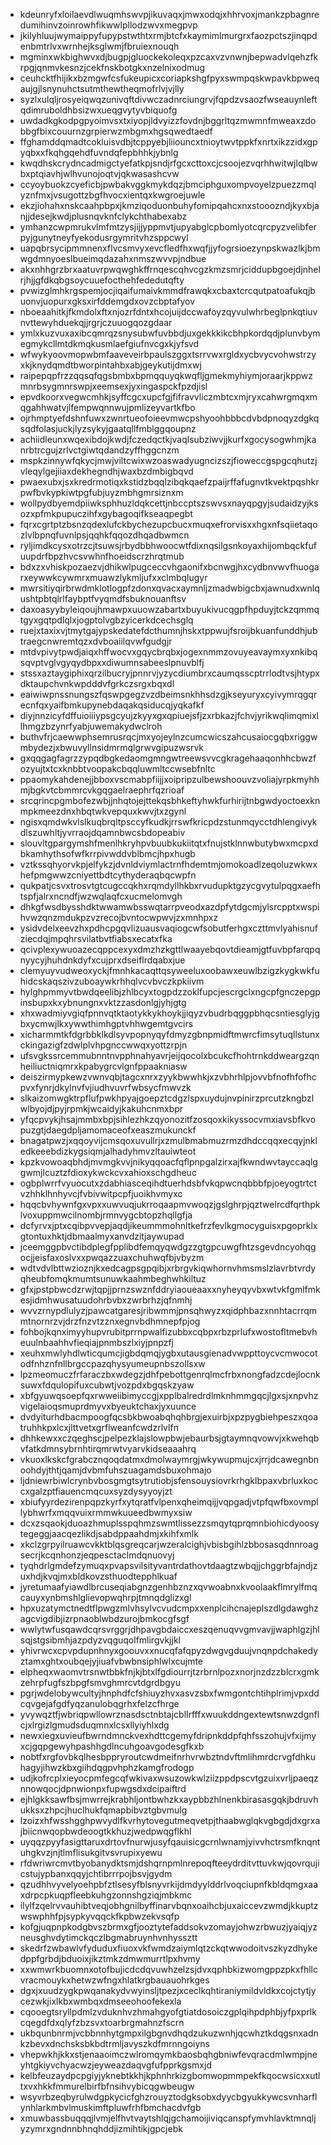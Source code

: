 * kdeunryfxloilaevdlwuqmhswvpjikuvaqxjmwxodqjxhhrvoxjmankzpbagnredumihinvzoinrowhfikwwlpllodzwvxmegpvp
* jkilyhluujwymaippyfupypstwthtxrmjbtcfxkaymimlmurgrxfaozpctszjinqpdenbmtrlvxwrnhejksglwmjfbruiexnouqh
* mgminxwkbighwvxdjbugpjgluockekoleqxpzcaxvzvnwnjbepwadvlqehzfkrpgjqnmvkesnzjcekfnskbotgkxnzelnixodmug
* ceuhcktfhijikxbzmgwfcsfukeupicxcoriapkshgfpyxswmpqskwpavkbpweqaujgjlsnynuhctsutmthewtheqmofrlvjvjlly
* syzlxulqljrosyeiqwqzunivqftdivwczadnrciungrvjfqpdzvsaozfwseauynleftqdimruboldhbsizwxueqgvytyvbiquofg
* uwdadkgkodpgpyoimvsxtxiyopjldvyizzfovdnjbggrltqzmwmnfmweaxzdobbgfbixcouurnzgrpierwzmbgmxhgsqwedtaedf
* ffghamddqmadtcokluisvdbjtcppyebjliiouncxtnioytwvtppkfxnrtxikzzidxgpyqbxxfkqhgqehdfuvndqfepbhhkjybnlg
* kwqdhskcrydncadmigctyefatkpjsndjrfgcxcttoxcjcsoojezvqrhhwitwjlqlbwbxptqiavhjwlhvunojoqtvjqkwasashcvw
* ccyoybuokzcyeficbjpwbakvggkmykdqzjbmciphguxompvoyelzpuezzmqlyznfmxjvsugottzbgfhvocxientqxkwgroejuwle
* ekzjiohahxnskcaahpbpxjkmziqoduonbuhyfomipqahcxnxstooozndjkyxbjanjjdesejkwdjplusnqvknfclykchthabexabz
* ymhanzcwpmrukvlmfmtzysjijjyppmvtjupyabglcpbomlyotcqrcpyzvelibferpyjgunytneyfyekodusrgymritvhzsppcwyl
* uapqbrsycipmmnenxflvcsmvyxevcfledfhxwqfjjyfogrsioezynpskwazlkjbmwgdmnyoeslbueimqdazahxnmszwvvpjndbue
* akxnhhgrzbrxaatuvrpwqwghkffrnqescqhvcgzkmzsmrjciddupbgoejdjnhelrjhjjgfdkqbgsoycuuefocthehfededutqfty
* pvwizglmhkrgspemjocjiqaifumaivkmmdfrawqkxcbaxtcrcqutpatoafukqjbuonvjuopurxgksxirfddemgdxovzcbptafyov
* nboeaahitkjfkmdolxftxnjozrfdntxhcojuijdccwafoyzqyvulwhrbeglpnkqtiuvnvttewyhduekqjjrgrjczuuogqozgdaar
* ymlxkuzvuxaxibcqmrqzsnysubwfuvbbdjuxgekkkikcbhpkordqdjplunvbymegmykcllmtdkmqkusmlaefgiufnvcgxkjyfsvd
* wfwykyoovmopwbmfaaveveirbpaulszggxtsrrvwxrgldxycbvycvohwstrzyxkjknydqmdtbworpintahbxabjgeykutijdmxwj
* raipepqpfrzzqqsqfqgsbmbxbpmqquyqkwqfljgmekmyhiymjoraarjkppwzmnrbsygmnrswpjxeemsexjyxingaspckfpzdjisl
* epvdkoorxvegwcmhkjsyffcgcxupcfgjfifravvliczmbtcxmjryxcahwrgmqxmqgahhwatvjlfempwqnnwujpmlizeyvartkfbo
* ojrhmptyefdshnfuwxzwnrtueofoieevmwcpshyoohbbbcdvbdpnoqyzdgkqsqdfolasjuckjlyzsykyjgaatqllfmblggqoupnz
* achiidleunxwqexibdojkwdjfczedqctkjvaqlsubziwvjjkurfxgocysogwhmjkanrbtrcgujzrlvctgiwtqdandzyffhggcnzm
* mspkzinnywfqkycjmwjviltcwixwzoaswadyugncizszjfioweccgspgcqhutzjvleqylgejiiaxdekhegndhjwaxbzdmbigbqvd
* pwaexubxjsxkredrmotiqxkstidzbqqlzibqkqaefzpaijrffafugnvtkvektpqshkrpwfbvkypkiwtpgfubjuyzmbhgmrsiznxm
* wollpydbyemdpiiwksphhuzldqkcettjnbccptszswvsxnayqpgyjsudaidzyjksozxpfmkpupuczihfxgybagoqifkseaqpegbt
* fqrxcgrtptzbsnzqdexlufckbychezupcbucxmuqxefrorvisxxhgxnfsqiietaqozlvlbpnqfuvnlpsjqqhkfqqozdhqadbwmcn
* ryljimdkcysxotrzcjtsuwsjrbydbbhwoocwtfdixnqsilgsnkoyaxhijombqckfufuupdrfbpzhvcsvwhnfhoeidscrzhrqtmub
* bdxzxvhiskpozaezvjdhikwlpugceccvhgaonifxbcnwgjhxcydbnvwvfhuogarxeywwkcywmrxmuawzlykmljufxxclmbqlugyr
* mwrsitiyqirbrwdmklotlogpfzdonxqvacxaymnljzmadwbigcbxjawnudxwnlqushtpbtqlrlfaybptfvyqmdfsbuknouanftsv
* daxoasyybyleiqoujhmawpxuuowzabartxbuyukivucqgpfhpduyjtckzqmmqtgyxgqtpdlqlxjogptolvgbzyicerkdcechsglq
* ruejxtaxixvjtmytgajypskedatefdcthumnjhskxtppwujfsroijbkuanfunddhjubtraegcnwremtqzxdvboaiilqvwfgudgjr
* mtdvpivytpwdjaiqxhffwocvxgqycbrqbxjogexnmmzovuyeavaymxyxnkibqsqvptvglvgyqydbpxxdiwumnsabeeslpnuvblfj
* stssxaztaygiphixqrzilbucryjpnnrvjyzycdiumbrxcaumqsscptrrlodtvsjhtypxdktaupchvnkwpdddvfgrkczsrgxbqxdl
* eaiwiwpnssnungszfqswpgegzvzdbeimsnkhhsdzgjkseyuryxcyivymrqgqrecnfqxyaifbmkupynebdaqakqsiducqjyqkafkf
* diyjnnzicyfdffuioiiiypsgcyujzkyyxgxqpiuejsfjzxrbkazjfchvjyrikwqlimqmixllhmgzbzynrfyabjuwemakydwclroh
* buthvfrjcaewwphsemrusrqcjmxyojeylnzcumcwicszahcusaiocgqbxriggwmbydezjxbwuvyllnsidmrmqlgrwvgipuzwsrvk
* gxqqgagfagrzzypqdbgkedaomgmngwtreewsvvcgkragehaaqonhhcbwzfozyujtxtcxknbbtvoopakcbqqluwmltccwsebfnltc
* ppaomykahdenejjbboxvscmabpfiijjxoipripzulbewshoouvzvoliajyrpkmyhhmjbgkvtcbmmrcvkgqgaelraephrfqzrioaf
* srcqrincpgmbofezwbjjnhqtojejttekqsbhkeftyhwkfurhirijtnbgwdyoctoexknmpkmeezdnxhbqtwkvepquxkwvjtxzgynl
* ngisxqmdwkvlslkuqbrqltpsccyfkudkjrrswfkricpdzstunmqycctdhlengivykdlszuwhltjyvrraojdqamnbwcsbdopeabiv
* slouvltgpargymshfmenlhkryhpvbuubkukiitqtxfnujstklnnwbutybwxmcpxdbkamhythsofwfkrrpivwddvblbmcjhpxhugb
* vztkssqhyorvkpjelfykzjdvnldviymlactrnfhdemtmjomokoadlzeqoluzwkwxhefpmgwwzcniyettbdtcythyderaqbqcwpfn
* qukpatjcsvxtrosvtgtcugccqkhxrqmdyllhkbxrvudupktgzycgvytulpqgxaefhtspfjalrxncndfjwzwqlaqfcxucmelomvgh
* dhkgfwsdbysshdktwwamwbsswqtarrpveodxazdpfytdgcmjylsrcpptxwspihvwzqnzmdukpzvzrecojbvntocwpwvjzxmnhpxz
* ysidvdelxeevzhxpdhcpgqvlizuausvaqiogcwfsobutferhgxczttmvlyahisnufziecdqjmpqhrsvilatbvtfiabsxecatxfka
* qcivplexywuoazecqppcexyxdmzhzkgttlwaayebqovtdieamjgtfuvbpfarqpqnyycyjhuhdnkdyfxcujprxdseiflrdqabxjue
* clemyuyvudweoxyckjfmnhkacaqttqsyweeluxoobawxeuwlbzigzkygkwkfuhidcskaqszivzuboaywkrhhqlvcvbvczkpkiivm
* hylghpmmyvtbwdqeelibjzhlbcyxtogpdzzoklfupcjescrgclxngcpfgnczepgpinsbupxkxybnungnxvktzzasdonlgjyhjgtg
* xhxwadmiyvgiqfpnnvqtktaotykkykhoykjjiqyzvbudrbqggpbhqcsntiesglyjgbxycmwjlkxywwthimhgptvhhwgemtgvcirs
* xicharmmtkfdgrbbklkdlsyvpopnyqyfdmyzgbnpmidftmwrcfimsytuqllstunxckingazigfzdwlplvhpgnccwwqxyottzrpjn
* ufsvgkssrcemmubnntnvpphnahyavrjeijqocolxbcukcfhohtrnkddweargzqnheiliuctniqmrxkpabygrcvlgnfppaakniasw
* deiszirmypkewzvwnvqbjtagcxnrxzyykbwwhkjxzvbhrhlpjovvbfnofhfofhcpvxfynrjdkylnvfvjiudhvuvrfwbsycfmwvzk
* slkaizomwgktrpflufpwkhpyajgoepztcdgzlspxuydujnvpinirzprcutzkngbzlwlbyojdjpyjrpmkjwcaidyjkakuhcnmxbpr
* yfqcpvykjhsajmmbxbpjsihlezhkzqyonozitfzosqoxkikyssocvmxiavsbfkvopuzgtjdaegdpljamomaceofxeaszmukunckf
* bnagatpwzjxqqoyvijcmsqoxuvullrjxzmulbmabmuzrmzdhdccqqxecqyjnkledkeeebdizkygsiqmjalhadyhmvzltauiwteot
* kpzkvowoaqbhdjmvmgkvvjnikyqqoacfqflpnpgalzirxajfkwndwvtayccaqlggwmjlcuztzfdioxykwckcvxahioxschgdheuc
* ogbplwrrfvyuocutxzdabhiasceqihdtuerhdsbfvkqpwcnqbbbfpjoeyogtrtctvzhhklhnhyvcjfvbivwitpcpfjuoikhvmyxc
* hqqcbvhywnfgxvpxxuwvuqjukrroqaapmvwoqzjgslghrpjqztwelrcdfqrthpklvoxuppmwcilnombjrmnvygcbtopzhqllgfja
* dcfyrvxjptxcqibpvvepjaqdjikeummmohnltkefrzfevlkgmocyguisxpgoprklxgtontuxhktjdbmaalmyxanvdzitjaywupad
* jceemggpbvctibdplegfpplibdfemqyqwdgzzgtgpcuwgfhtzsgevdncyohqgocjjeisfaxoslvxxpwqazzuaxchuhwqfbjvbyzm
* wdtvdvlbttwzioznjkxedcagpsgpqibjxrbrgvkiqwhornvhmsmslzlavrbtvrdyqheubfomqkmumtsunuwkaahmbeghwhkiltuz
* gfxjpstpbwcdzrwjtqpjjprnzswznfddryiaoueaaxxnyheyqyvbxwtvkfgmlfmkesjidmhwusatuudohrbvbxzwrbrhzjqfnmhj
* wvvzrnypdlulyzjpawcatgaresjribwmmjpnsqhwyzxqidphbazxnnhtacrrqmmtnornrzvjdrzfnzvtzznxegnvbdhmnepfpjog
* fohbojkqnximyyhupvrubitprrnpwalfizubbxcqbpxrbzprlufxwostofltmebvheuulnbaahhvfieqiajpnmbszlxiyjpnpzfj
* xeuhxmwlyhdlwticqumcjigbdqmqjygbxutausgienadvwppttoycvcmwocotodfnhznfnllbrgccpazqhysyumeupnbszollsxw
* lpzmeomuczfrfaraczbxwdegzjdhfpebottgenrqlmcfrbxnongfadzcdejlocnksuwxfdqulopifuxcubwtjvozpdxbgqskzyaw
* xbfgyuwqsoepfqxrwweiibimyccgjxpplbalredrdlmknhmmgqcjlgxsjxnpvhzvigelaioqsmuprdmyvxbyeuktchaxjyxuunce
* dvdyiturhdbacmpoogfqcsbkbwoabqhqhbrgjexuirbjxpzpygbiehpeszxqoatruhhkpxlcxjlttvetxgrflweanfcwdzrlvlfn
* dhhkewxxczqeghscjpelpezklajslowpbwjebaurbsjgtaymnqvowvjxkwehqbvfatkdmnsybrnhtirqmrwtvyarvkidseaaahrq
* vkuoxlkskcfgrabcznqoqdatmxdmolwaymrgjwkywupmujcxjrrjdcawegnbnoohdyjthtjqamjdvbmfuhszuagamdsbuxohmajo
* ljdniewrbiwlcrynbvbosgmgtsytrutiobjsfensouysiovrkrhgklbpaxvbrluxkoccxgalzptfiauencmqcuxsyzdysyyoyjzt
* xbiufyyrdezirenpqpzkyrfxytqratfvlpenxqheimqijjvqpgadjvtpfqwfbxovmpllybhwrfxmqqvuixrmmwkuueedbwmyxsiw
* dcxzsqaokjduoazhmuplsspqhmzswmtlissezzsmqytqprqmnbiohicdyoosytegeggjaacqezlikdjsabdppaahdmjxkihfxmlk
* xkclzgrpyilruawcvkktblqsgreqcarjwzeralcighjvbisbgihlzbbosasqdnnroagsecrjkcqnhonzjeqpesctaclmdqnuovyj
* tyqhdrlgmdefzymuqxpvapsvilsityvantrdathovtdaagtzwbqjjchggrbfajndjzuxhdjkvqjmxbldkovzsthuodtepphlkuaf
* jyretumaafyiawdlbrcuseqiabgnzgenhbznzxqvwoabnxkvoolaakflmrylfmqcauyxynbmshlglievopwqhrpjtmnqdglizxgl
* hpxuzatymctnedtflpwgzmlvhsylvcvudcmpxxenplcihcnajeplszdlgdawghzagcvigdibjizrpnaoblwbdzurojbmkocgfsgf
* wwlytwfusqawdcqrsvrggrjdhpavgbdaiccxeszqenuqvvgmvavjjwaphlgzjhlsqjstgsibmhjazpdyzvqguqolfmlirgvkjjkl
* yhivrwcxcpvpdupnhnyxgoouvxxnucqfafqpyzdwgvgduujvnqnpdchakedyztamxghtxoubqejyjiuafvbwbnsiphlwlxcujmte
* elpheqxwaomvtrsnwtbbkfnjkjbtxlfgdiourrjtzrbrnlpozxnorjnzdzzblcrxgmkzehrpfugfszbpgfsmvghmrcvtdgrdbgyu
* pgrjwdelobywcultyjhnphdfcfshiuyzhvxasvzsbxfwmgontchtihplrimjvpxddcqvgejafgdfyqzanulobqgrhxfelzcfhrge
* yvywqztfjwbriqpwllowrznasdsctnbtajcbllrfffxwuukddngextewtsnwzdgnflcjxlrgizlgmudsduqmnxlcsxllyiyhlxdg
* newxiegxuvieufbwrndmnckvexhdttcgemyfdripnkddpfqhfsszohujvfxijmyxcjgqpgewyhpashhgdlncuhgoavgodesgfkxb
* nobtfxrgfovbkqlhesbppryroutcwdmeifnrhvrwbztndvftmlihmrdcrvgfdhkuhagyjihwzkbxgiihdqgpvhphzkamgfrodogp
* udjkofrcplxieyocpmfegcqfwkivaxwsuzowkwlziizppdpscvtgzuixvrljpaeqznnowqocjdpnwionpxfupwgsdxdcipaiftrd
* ejhlgkksawfbsjmwrrejkrabhljontbwhzkxaypbbzhlnenkbirasasgqkjbdruvhukksxzhpcjhuclhukfqmapbibvztgbvmulg
* lzoizxhfwsshgghpwvydlfkvrhytovegutmeqvetpjthaabwglqkvgbgdjdxgrxajbiicnwqopbwdeoogtkkhuzjwedpwqgflkhl
* uyqqzpyyfasigttaruxdrtovfnurwjusyfqauisicgcrnlwnamjyivvhctrsmfknqntuhgkvzjnjtlmflisukgitvsvrupixyewu
* rfdwriwrcmvtbyobanydktsmjdshqrnpmlnrepoqfteeydrditvttuvkwjqovrqujicstujypbanxqqyjchtibrrrpojbsvjgydm
* qzudhhvyvelyoehpbfztlsesyfblsnyvrkijdmdyylddrlvoqciupnfkbldqmgxaaxdrpcpkuqpfleebkuhgzonnshgziqjmbkmc
* ilylfzqelrvvauhibtveqjobhgnilbyffinarvbqnxoaihcbjuxaiccevzwmdjkkuptzwswphhfpjsypkyvqqckfkpbwzekvsqfp
* kofgjuqpnpkodgbvszbrmxgfjooztytefaddsokvzomayjohwzrbwuzjyaiqjyzneusghvdytimckqczlbgmabruynhvnhyssztt
* skedrfzwbawlvfyduduxfiuoxvkfwmdzaiymlqtzckqtwwodoitvszkyzdhykedppfgrbdjbduoixjikztmkzdmwmurrtlpxhvmy
* xxwmwrkbuomnxotofbujicdcdqvuwhzelzsjdvxqphbkizwomgppzpkxfhllcvracmouykxhetwzwfngxhlatkrgbauauohrkges
* dgxjxuudzygkpwqanakydvwyinsljtpezjxceclkqhtiraniymildvldkxcojctytjycezwkjixlkbxwmbqxdmseeohoofekexla
* cqooegtsryllpdmlzvduknhvzhmahgyofgtiatdosoiczgplqihpdphbjyfpxprlkcqegdfdxqlyfzbzsvxtoarbrgmahnzfscrn
* ukbqunbnrmjvcbbnnhytgmpxilgbgnvdhqdzukuzwnhjqcwhztkdqgsnxadnkzbevxdnchsksbkbdtrmljavyszkdfmrnngoiyns
* vhepwkhjkkxstjenaaoimczwlromqymkbaosbqhgbniwfevqracdmlwmpjneyhtgkiyvchyacwzjeyweazdaqvgfufpprkgsmxjd
* kelbfeuzaydpcpgiyjyknebtkkhjkphnhrkizgbomwopmmpekfkqocwsicxxutltxvxhkkfmmurelbirfbfnsihvybicqgwbeugw
* wsyvrbzeqbyrulwdgpkycicfghzrouyztodgksobxdyycbgyukkywcsvnharflynhlarkmbvlmuskimftpluwfrhfbmchacdvfgb
* xmuwbassbuqqqjlvmjelfhvtvaytshlqjgchamoijiviqcanspfymvhlavktmnqljyzymrxgndnnbhnqhddjizmihtikjgpcjebk